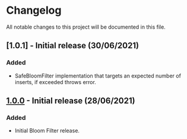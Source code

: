 # Changelog
All notable changes to this project will be documented in this file.

## [1.0.1] - Initial release (30/06/2021)

### Added
- SafeBloomFilter implementation that targets an expected number of inserts, if exceeded throws error.


## [1.0.0] - Initial release (28/06/2021)

### Added
- Initial Bloom Filter release.


[1.0.0]: https://github.com/chrisakroyd/ca-bloom-filter